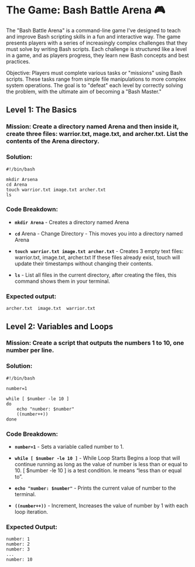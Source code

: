 # The Game: Bash Battle Arena 🎮

The "Bash Battle Arena" is a command-line game I've designed to teach and improve Bash scripting skills in a fun and interactive way. The game presents players with a series of increasingly complex challenges that they must solve by writing Bash scripts. Each challenge is structured like a level in a game, and as players progress, they learn new Bash concepts and best practices.

Objective: Players must complete various tasks or "missions" using Bash scripts. These tasks range from simple file manipulations to more complex system operations. The goal is to "defeat" each level by correctly solving the problem, with the ultimate aim of becoming a "Bash Master."

## Level 1: The Basics

### Mission: Create a directory named Arena and then inside it, create three files: warrior.txt, mage.txt, and archer.txt. List the contents of the Arena directory.

### Solution:
```
#!/bin/bash

mkdir Arsena
cd Arena
touch warrior.txt image.txt archer.txt
ls
```
### Code Breakdown:

- **`mkdir Arena`** - Creates a directory named Arena
  
- **`cd`** Arena - Change Directory - This moves you into a directory named Arena

- **`touch warrior.txt image.txt archer.txt`** - Creates 3 empty text files: warrior.txt, image.txt, archer.txt If these files already exist, touch will update their timestamps without changing their contents.

- **`ls`** -  List all files in the current directory, after creating the files, this command shows them in your terminal.

### Expected output:
```
archer.txt  image.txt  warrior.txt
```

## Level 2: Variables and Loops

### Mission: Create a script that outputs the numbers 1 to 10, one number per line.

### Solution:
```
#!/bin/bash

number=1

while [ $number -le 10 ]
do
    echo "number: $number"
    ((number++))
done    
```
### Code Breakdown:

- **`number=1`** - Sets a variable called number to 1.

- **`while [ $number -le 10 ]`** - While Loop Starts Begins a loop that will continue running as long as the value of number is less than or equal to 10. [ $number -le 10 ] is a test condition. le means “less than or equal to”.

- **`echo "number: $number"`** - Prints the current value of number to the terminal.

- **`((number++))`** - Increment, Increases the value of number by 1 with each loop iteration.

### Expected Output:
```
number: 1
number: 2
number: 3
...
number: 10
```















































